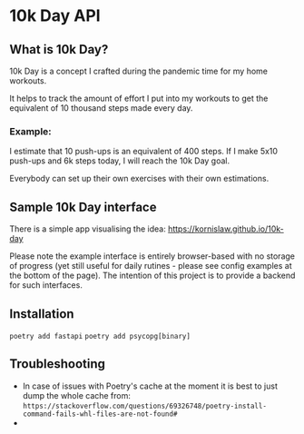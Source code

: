 # 10k Day API

## What is 10k Day?
10k Day is a concept I crafted during the pandemic time for my home workouts.

It helps to track the amount of effort I put into my workouts to get the equivalent of 10 thousand steps made every day.

### Example:
I estimate that 10 push-ups is an equivalent of 400 steps. If I make 5x10 push-ups and 6k steps today, I will reach the 10k Day goal.

Everybody can set up their own exercises with their own estimations.

## Sample 10k Day interface

There is a simple app visualising the idea:
https://kornislaw.github.io/10k-day

Please note the example interface is entirely browser-based with no storage of progress (yet still useful for daily rutines - please see config examples at the bottom of the page). 
The intention of this project is to provide a backend for such interfaces.


## Installation

`poetry add fastapi`
`poetry add psycopg[binary]`

## Troubleshooting

* In case of issues with Poetry's cache at the moment it is best to just dump the whole cache from: `https://stackoverflow.com/questions/69326748/poetry-install-command-fails-whl-files-are-not-found#`
* 
